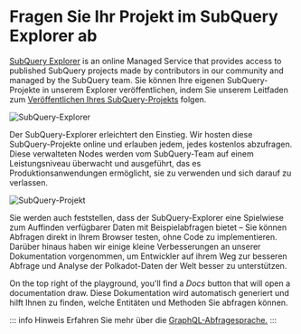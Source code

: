 # Fragen Sie Ihr Projekt im SubQuery Explorer ab

[SubQuery Explorer](https://explorer.subquery.network) is an online Managed Service that provides access to published SubQuery projects made by contributors in our community and managed by the SubQuery team. Sie können Ihre eigenen SubQuery-Projekte in unserem Explorer veröffentlichen, indem Sie unserem Leitfaden zum [Veröffentlichen Ihres SubQuery-Projekts](../run_publish/publish.md) folgen.

![SubQuery-Explorer](https://static.subquery.network/media/explorer/explorer-header.png)

Der SubQuery-Explorer erleichtert den Einstieg. Wir hosten diese SubQuery-Projekte online und erlauben jedem, jedes kostenlos abzufragen. Diese verwalteten Nodes werden vom SubQuery-Team auf einem Leistungsniveau überwacht und ausgeführt, das es Produktionsanwendungen ermöglicht, sie zu verwenden und sich darauf zu verlassen.

![SubQuery-Projekt](https://static.subquery.network/media/explorer/explorer-project.png)

Sie werden auch feststellen, dass der SubQuery-Explorer eine Spielwiese zum Auffinden verfügbarer Daten mit Beispielabfragen bietet – Sie können Abfragen direkt in Ihrem Browser testen, ohne Code zu implementieren. Darüber hinaus haben wir einige kleine Verbesserungen an unserer Dokumentation vorgenommen, um Entwickler auf ihrem Weg zur besseren Abfrage und Analyse der Polkadot-Daten der Welt besser zu unterstützen.

On the top right of the playground, you'll find a _Docs_ button that will open a documentation draw. Diese Dokumentation wird automatisch generiert und hilft Ihnen zu finden, welche Entitäten und Methoden Sie abfragen können.

::: info Hinweis Erfahren Sie mehr über die [GraphQL-Abfragesprache.](./graphql.md) :::
